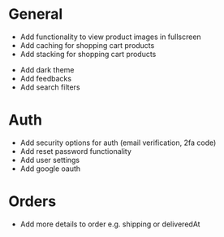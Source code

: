 # General
- Add functionality to view product images in fullscreen
- Add caching for shopping cart products
- Add stacking for shopping cart products
<!-- - Add loading & not found page -->
- Add dark theme
- Add feedbacks
- Add search filters

# Auth
- Add security options for auth (email verification, 2fa code)
- Add reset password functionality
- Add user settings
- Add google oauth

# Orders
- Add more details to order e.g. shipping or deliveredAt
